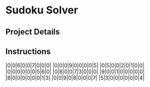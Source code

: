 # Sudoku Solver

## Project Details

## Instructions

|0|0|6|0|0|7|0|0|0|
|0|0|0|9|0|0|0|0|5|
|0|5|0|0|2|0|1|0|0|
|0|0|0|0|0|0|5|6|0|
|0|8|0|0|7|3|0|0|0|
|9|0|0|1|0|0|0|0|0|
|8|0|0|0|0|0|0|1|3|
|0|0|9|0|8|0|0|0|7|
|5|3|0|0|0|0|0|0|4|